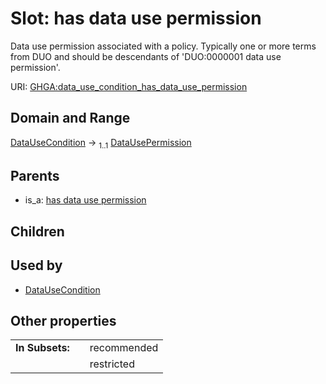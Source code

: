 
# Slot: has data use permission


Data use permission associated with a policy. Typically one or more terms from DUO and should be descendants of 'DUO:0000001 data use permission'.

URI: [GHGA:data_use_condition_has_data_use_permission](https://w3id.org/GHGA/data_use_condition_has_data_use_permission)


## Domain and Range

[DataUseCondition](DataUseCondition.md) &#8594;  <sub>1..1</sub> [DataUsePermission](DataUsePermission.md)

## Parents

 *  is_a: [has data use permission](has_data_use_permission.md)

## Children


## Used by

 * [DataUseCondition](DataUseCondition.md)

## Other properties

|  |  |  |
| --- | --- | --- |
| **In Subsets:** | | recommended |
|  | | restricted |

